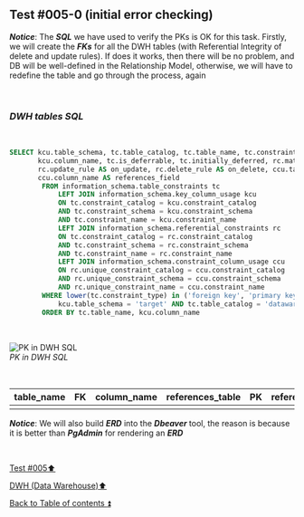 ## Test #005-0 (initial error checking)  

**_Notice_**: The **_SQL_** we have used to verify the PKs is OK for this task. Firstly, we will create the **_FKs_** for all the DWH tables (with Referential Integrity of delete and update rules). If does it works, then there will be no problem, and DB will be well-defined in the Relationship Model, otherwise, we will have to redefine the table and go through the process, again  

<p><br></p>

### **_DWH tables SQL_**  

<p><br></p> 

````SQL
SELECT kcu.table_schema, tc.table_catalog, tc.table_name, tc.constraint_name, tc.constraint_type, 
	   kcu.column_name, tc.is_deferrable, tc.initially_deferred, rc.match_option AS match_type, 
	   rc.update_rule AS on_update, rc.delete_rule AS on_delete, ccu.table_name AS references_table,
	   ccu.column_name AS references_field
		FROM information_schema.table_constraints tc
			LEFT JOIN information_schema.key_column_usage kcu
			ON tc.constraint_catalog = kcu.constraint_catalog
			AND tc.constraint_schema = kcu.constraint_schema
			AND tc.constraint_name = kcu.constraint_name
			LEFT JOIN information_schema.referential_constraints rc
			ON tc.constraint_catalog = rc.constraint_catalog
			AND tc.constraint_schema = rc.constraint_schema
			AND tc.constraint_name = rc.constraint_name
			LEFT JOIN information_schema.constraint_column_usage ccu
			ON rc.unique_constraint_catalog = ccu.constraint_catalog
			AND rc.unique_constraint_schema = ccu.constraint_schema
			AND rc.unique_constraint_name = ccu.constraint_name
		WHERE lower(tc.constraint_type) in ('foreign key', 'primary key') AND
			kcu.table_schema = 'target' AND tc.table_catalog = 'datawarehouse' AND tc.table_name<> 'Metadata'
		ORDER BY tc.table_name, kcu.column_name
````

<p><br></p>

![PK in DWH SQL](https://i.imgur.com/9bcIS6j.png)  
_PK in DWH SQL_

<p><br></p>

| table_name        | FK           | column_name | references_table | PK                 | references_field | match_type | on_delete | on_update |
| :---------------- | :----------- | :---------- | :--------------- |:------------------ | :--------------- | :--------- | :-------- | :-------- |
|                   |              |             |                  |                    |                  |            |           |           |

**_Notice_**: We will also build **_ERD_** into the **_Dbeaver_** tool, the reason is because it is better than **_PgAdmin_** for rendering an **_ERD_**  

<p><br></p>

[Test #005:arrow_up:](t005.md)  

[DWH (Data Warehouse):arrow_up:](../dwh.md)  

[Back to Table of contents :arrow_double_up:](../../README.md)   